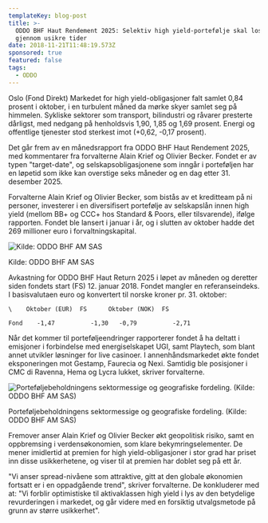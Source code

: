```yaml
---
templateKey: blog-post
title: >-
  ODDO BHF Haut Rendement 2025: Selektiv high yield-portefølje skal lose fondet
  gjennom usikre tider
date: 2018-11-21T11:48:19.573Z
sponsored: true
featured: false
tags:
  - ODDO
---
```



Oslo (Fond Direkt) Markedet for high yield-obligasjoner falt samlet 0,84 prosent i oktober, i en turbulent måned da mørke skyer samlet seg på himmelen. Sykliske sektorer som transport, bilindustri og råvarer presterte dårligst, med nedgang på henholdsvis 1,90, 1,85 og 1,69 prosent. Energi og offentlige tjenester stod sterkest imot (+0,62, -0,17 prosent).

Det går frem av en månedsrapport fra ODDO BHF Haut Rendement 2025, med kommentarer fra forvalterne Alain Krief og Olivier Becker. Fondet er av typen "target-date", og selskapsobligasjonene som inngår i porteføljen har en løpetid som ikke kan overstige seks måneder og en dag etter 31. desember 2025.

Forvalterne Alain Krief og Olivier Becker, som bistås av et kreditteam på ni personer, investerer i en diversifisert portefølje av selskapslån innen high yield (mellom BB+ og CCC+ hos Standard & Poors, eller tilsvarende), ifølge rapporten. Fondet ble lansert i januar i år, og i slutten av oktober hadde det 269 millioner euro i forvaltningskapital.

![Kilde: ODDO BHF AM SAS](/img/249.png)

<span class="image-caption">Kilde: ODDO BHF AM SAS</span>

Avkastning for ODDO BHF Haut Return 2025 i løpet av måneden og deretter siden fondets start (FS) 12. januar 2018. Fondet mangler en referanseindeks. I basisvalutaen euro og konvertert til norske kroner pr. 31. oktober:

```
\    Oktober (EUR)  FS      Oktober (NOK)  FS                 

Fond    -1,47          -1,30   -0,79          -2,71    
```

Når det kommer til porteføljeendringer rapporterer fondet å ha deltatt i emisjoner i forbindelse med energiselskapet UGI, samt Playtech, som blant annet utvikler løsninger for live casinoer. I annenhåndsmarkedet økte fondet eksponeringen mot Gestamp, Faurecia og Nexi. Samtidig ble posisjoner i CMC di Ravenna, Hema og Lycra lukket, skriver forvalterne.

![Porteføljebeholdningens sektormessige og geografiske fordeling. (Kilde: ODDO BHF AM SAS)](/img/250.png)

<span class="image-caption">Porteføljebeholdningens sektormessige og geografiske fordeling. (Kilde: ODDO BHF AM SAS)</span>

Fremover anser Alain Krief og Olivier Becker økt geopolitisk risiko, samt en oppbremsing i verdensøkonomien, som klare bekymringselementer. De mener imidlertid at premien for high yield-obligasjoner i stor grad har priset inn disse usikkerhetene, og viser til at premien har doblet seg på ett år.



"Vi anser spread-nivåene som attraktive, gitt at den globale økonomien fortsatt er i en oppadgående trend", skriver forvalterne. De konkluderer med at: "Vi forblir optimistiske til aktivaklassen high yield i lys av den betydelige revurderingen i markedet, og går videre med en forsiktig utvalgsmetode på grunn av større usikkerhet".

